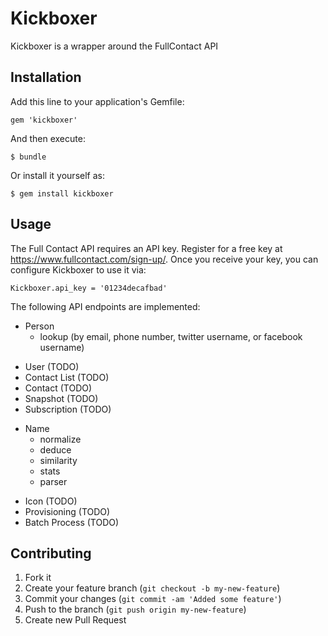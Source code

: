 # Kickboxer

Kickboxer is a wrapper around the FullContact API

## Installation

Add this line to your application's Gemfile:

    gem 'kickboxer'

And then execute:

    $ bundle

Or install it yourself as:

    $ gem install kickboxer

## Usage

The Full Contact API requires an API key.  Register for a free key at
https://www.fullcontact.com/sign-up/.  Once you receive your key, you can
configure Kickboxer to use it via:

    Kickboxer.api_key = '01234decafbad'


The following API endpoints are implemented:

+ Person
  + lookup (by email, phone number, twitter username, or facebook username)
- User (TODO)
- Contact List (TODO)
- Contact (TODO)
- Snapshot (TODO)
- Subscription (TODO)
+ Name
  + normalize
  + deduce
  + similarity
  + stats
  + parser
- Icon (TODO)
- Provisioning (TODO)
- Batch Process (TODO)

## Contributing

1. Fork it
2. Create your feature branch (`git checkout -b my-new-feature`)
3. Commit your changes (`git commit -am 'Added some feature'`)
4. Push to the branch (`git push origin my-new-feature`)
5. Create new Pull Request
